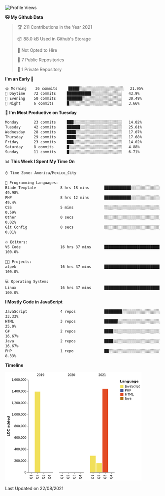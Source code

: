 <!--START_SECTION:waka-->
![Profile Views](http://img.shields.io/badge/Profile%20Views-32-blue)

**🐱 My Github Data** 

> 🏆 211 Contributions in the Year 2021
 > 
> 📦 88.0 kB Used in Github's Storage 
 > 
> 🚫 Not Opted to Hire
 > 
> 📜 7 Public Repositories 
 > 
> 🔑 1 Private Repository 
 > 
**I'm an Early 🐤** 

```text
🌞 Morning    36 commits     █████░░░░░░░░░░░░░░░░░░░░   21.95% 
🌆 Daytime    72 commits     ███████████░░░░░░░░░░░░░░   43.9% 
🌃 Evening    50 commits     ███████░░░░░░░░░░░░░░░░░░   30.49% 
🌙 Night      6 commits      █░░░░░░░░░░░░░░░░░░░░░░░░   3.66%

```
📅 **I'm Most Productive on Tuesday** 

```text
Monday       23 commits     ███░░░░░░░░░░░░░░░░░░░░░░   14.02% 
Tuesday      42 commits     ██████░░░░░░░░░░░░░░░░░░░   25.61% 
Wednesday    28 commits     ████░░░░░░░░░░░░░░░░░░░░░   17.07% 
Thursday     29 commits     ████░░░░░░░░░░░░░░░░░░░░░   17.68% 
Friday       23 commits     ███░░░░░░░░░░░░░░░░░░░░░░   14.02% 
Saturday     8 commits      █░░░░░░░░░░░░░░░░░░░░░░░░   4.88% 
Sunday       11 commits     █░░░░░░░░░░░░░░░░░░░░░░░░   6.71%

```


📊 **This Week I Spent My Time On** 

```text
⌚︎ Time Zone: America/Mexico_City

💬 Programming Languages: 
Blade Template           8 hrs 18 mins       ████████████░░░░░░░░░░░░░   49.98% 
PHP                      8 hrs 12 mins       ████████████░░░░░░░░░░░░░   49.4% 
CSS                      5 mins              ░░░░░░░░░░░░░░░░░░░░░░░░░   0.59% 
Other                    0 secs              ░░░░░░░░░░░░░░░░░░░░░░░░░   0.02% 
Git Config               0 secs              ░░░░░░░░░░░░░░░░░░░░░░░░░   0.01%

🔥 Editors: 
VS Code                  16 hrs 37 mins      █████████████████████████   100.0%

🐱‍💻 Projects: 
alpek                    16 hrs 37 mins      █████████████████████████   100.0%

💻 Operating System: 
Linux                    16 hrs 37 mins      █████████████████████████   100.0%

```

**I Mostly Code in JavaScript** 

```text
JavaScript               4 repos             ████████░░░░░░░░░░░░░░░░░   33.33% 
HTML                     3 repos             ██████░░░░░░░░░░░░░░░░░░░   25.0% 
C#                       2 repos             ████░░░░░░░░░░░░░░░░░░░░░   16.67% 
Java                     2 repos             ████░░░░░░░░░░░░░░░░░░░░░   16.67% 
PHP                      1 repo              ██░░░░░░░░░░░░░░░░░░░░░░░   8.33%

```


**Timeline**

![Chart not found](https://raw.githubusercontent.com/JorgeGinez/JorgeGinez/main/charts/bar_graph.png) 


 Last Updated on 22/08/2021
<!--END_SECTION:waka-->
